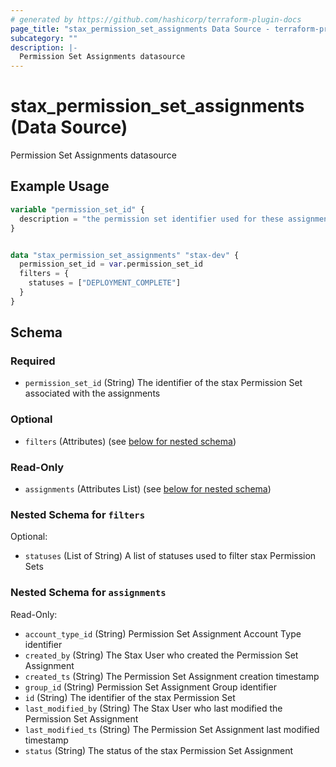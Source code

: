 ```yaml
---
# generated by https://github.com/hashicorp/terraform-plugin-docs
page_title: "stax_permission_set_assignments Data Source - terraform-provider-stax"
subcategory: ""
description: |-
  Permission Set Assignments datasource
---
```


# stax_permission_set_assignments (Data Source)

Permission Set Assignments datasource

## Example Usage

```terraform
variable "permission_set_id" {
  description = "the permission set identifier used for these assignments"
}


data "stax_permission_set_assignments" "stax-dev" {
  permission_set_id = var.permission_set_id
  filters = {
    statuses = ["DEPLOYMENT_COMPLETE"]
  }
}
```

<!-- schema generated by tfplugindocs -->
## Schema

### Required

- `permission_set_id` (String) The identifier of the stax Permission Set associated with the assignments

### Optional

- `filters` (Attributes) (see [below for nested schema](#nestedatt--filters))

### Read-Only

- `assignments` (Attributes List) (see [below for nested schema](#nestedatt--assignments))

<a id="nestedatt--filters"></a>
### Nested Schema for `filters`

Optional:

- `statuses` (List of String) A list of statuses used to filter stax Permission Sets


<a id="nestedatt--assignments"></a>
### Nested Schema for `assignments`

Read-Only:

- `account_type_id` (String) Permission Set Assignment Account Type identifier
- `created_by` (String) The Stax User who created the Permission Set Assignment
- `created_ts` (String) The Permission Set Assignment creation timestamp
- `group_id` (String) Permission Set Assignment Group identifier
- `id` (String) The identifier of the stax Permission Set
- `last_modified_by` (String) The Stax User who last modified the Permission Set Assignment
- `last_modified_ts` (String) The Permission Set Assignment last modified timestamp
- `status` (String) The status of the stax Permission Set Assignment
